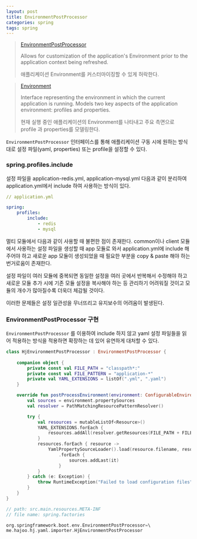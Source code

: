 ```yaml
---
layout: post
title: EnvironmentPostProcessor
categories: spring
tags: spring
---
```


> [EnvironmentPostProcessor](https://docs.spring.io/spring-boot/docs/current/api/org/springframework/boot/env/EnvironmentPostProcessor.html)
>
> Allows for customization of the application's Environment prior to the application context being refreshed.
>
> 애플리케이션 Environment를 커스터마이징할 수 있게 허락한다.

> [Environment](https://docs.spring.io/spring-framework/docs/6.1.6/javadoc-api/org/springframework/core/env/Environment.html)
>
> Interface representing the environment in which the current application is running. Models two key aspects of the application environment: profiles and properties.
>
> 현재 실행 중인 애플리케이션의 Environment를 나타내고 주요 측면으로 profile 과 properties를 모델링한다.

`EnvironmentPostProcessor` 인터페이스를 통해 애플리케이션 구동 시에 원하는 방식대로 설정 파일(yaml, properties) 또는 profile을 설정할 수 있다.

### spring.profiles.include

설정 파일을 application-redis.yml, application-mysql.yml 다음과 같이 분리하여 application.yml에서 include 하여 사용하는 방식이 있다.

```yml
// application.yml

spring:
    profiles:
        include:
            - redis
            - mysql
```

멀티 모듈에서 다음과 같이 사용할 때 불편한 점이 존재한다. common이나 client 모듈에서 사용하는 설정 파일을 생성할 때 app 모듈로 와서 application.yml에 include 해주어야 하고 새로운 app 모듈이 생성되었을 때 필요한 부분을 copy & paste 해야 하는 번거로움이 존재한다.

설정 파일이 여러 모듈에 중복되면 동일한 설정을 여러 곳에서 반복해서 수정해야 하고 새로운 모듈 추가 시에 기존 모듈 설정을 복사해야 하는 등 관리하기 어려워질 것이고 모듈의 개수가 많아질수록 더욱더 체감될 것이다.

이러한 문제들은 설정 일관성을 무너뜨리고 유지보수의 어려움이 발생된다.

### EnvironmentPostProcessor 구현

`EnvironmentPostProcessor` 를 이용하여 include 하지 않고 yaml 설정 파일들을 읽어 적용하는 방식을 적용하면 확장하는 데 있어 유연하게 대처할 수 있다.

```kotlin
class HjEnvironmentPostProcessor : EnvironmentPostProcessor {
    
    companion object {
        private const val FILE_PATH = "classpath*:"
        private const val FILE_PATTERN = "application-*"
        private val YAML_EXTENSIONS = listOf(".yml", ".yaml")
    }

    override fun postProcessEnvironment(environment: ConfigurableEnvironment, application: SpringApplication) {
        val sources = environment.propertySources
        val resolver = PathMatchingResourcePatternResolver()

        try {
            val resources = mutableListOf<Resource>()
            YAML_EXTENSIONS.forEach {
                resources.addAll(resolver.getResources(FILE_PATH + FILE_PATTERN + it))
            }
            resources.forEach { resource ->
                YamlPropertySourceLoader().load(resource.filename, resource)
                    .forEach {
                        sources.addLast(it)
                    }
            }
        } catch (e: Exception) {
            throw RuntimeException("Failed to load configuration files", e)
        }
    }
}
```

```kotlin
// path: src.main.resources.META-INF
// file name: spring.factories

org.springframework.boot.env.EnvironmentPostProcessor=\
me.hajoo.hj.yaml.importer.HjEnvironmentPostProcessor
```